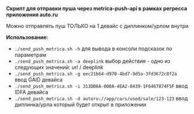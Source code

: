 **Скрипт для отправки пуша через metrica-push-api в рамках регресса приложения auto.ru**

Можно отправлять пуш ТОЛЬКО на 1 девайс с диплинком/урлом внутри

**Использование:**
* ```./send_push_metrica.sh -h``` для вывода в консоли подсказок по параметрам
* ```./send_push_metrica.sh -a deeplink``` выбор действия -  одно из следующих значений: url / deeplink
* ```./send_push_metrica.sh -g eec21b64-d970-4bd7-9d5a-3fd3672c8f2a``` ввод GAID девайса  
* ```./send_push_metrica.sh -i 313DB6A-000A-4EA2-8439-1F6467874F5F``` ввод IDFA девайса
* ```./send_push_metrica.sh -d autoru://app/cars/used/sale/123-123``` ввод диплинка/урла который будет открыт в приложении
